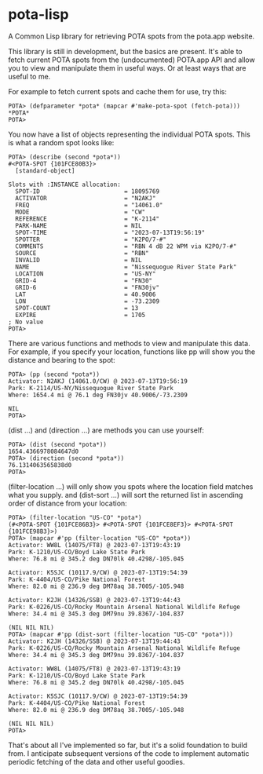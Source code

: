 # pota-lisp
A Common Lisp library for retrieving POTA spots from the pota.app website.

This library is still in development, but the basics are present. It's able to fetch current POTA spots from the (undocumented) POTA.app API and allow you to view and manipulate them in useful ways. Or at least ways that are useful to me.

For example to fetch current spots and cache them for use, try this:

```
POTA> (defparameter *pota* (mapcar #'make-pota-spot (fetch-pota)))
*POTA*
POTA> 
```

You now have a list of objects representing the individual POTA spots. This is what a random spot looks like:

```
POTA> (describe (second *pota*))
#<POTA-SPOT {101FCE80B3}>
  [standard-object]

Slots with :INSTANCE allocation:
  SPOT-ID                        = 18095769
  ACTIVATOR                      = "N2AKJ"
  FREQ                           = "14061.0"
  MODE                           = "CW"
  REFERENCE                      = "K-2114"
  PARK-NAME                      = NIL
  SPOT-TIME                      = "2023-07-13T19:56:19"
  SPOTTER                        = "K2PO/7-#"
  COMMENTS                       = "RBN 4 dB 22 WPM via K2PO/7-#"
  SOURCE                         = "RBN"
  INVALID                        = NIL
  NAME                           = "Nissequogue River State Park"
  LOCATION                       = "US-NY"
  GRID-4                         = "FN30"
  GRID-6                         = "FN30jv"
  LAT                            = 40.9006
  LON                            = -73.2309
  SPOT-COUNT                     = 13
  EXPIRE                         = 1705
; No value
POTA> 
```

There are various functions and methods to view and manipulate this data. For example, if you specify your location, functions like pp will show you the distance and bearing to the spot:

```
POTA> (pp (second *pota*))
Activator: N2AKJ (14061.0/CW) @ 2023-07-13T19:56:19
Park: K-2114/US-NY/Nissequogue River State Park
Where: 1654.4 mi @ 76.1 deg FN30jv 40.9006/-73.2309

NIL
POTA> 
```

(dist ...) and (direction ...) are methods you can use yourself:

```
POTA> (dist (second *pota*))
1654.4366978084647d0
POTA> (direction (second *pota*))
76.1314063565838d0
POTA> 
```

(filter-location ...) will only show you spots where the location field matches what you supply. and (dist-sort ...) will sort the returned list in ascending order of distance from your location:

```
POTA> (filter-location "US-CO" *pota*)
(#<POTA-SPOT {101FCE86B3}> #<POTA-SPOT {101FCE8EF3}> #<POTA-SPOT {101FCE98B3}>)
POTA> (mapcar #'pp (filter-location "US-CO" *pota*))
Activator: WW8L (14075/FT8) @ 2023-07-13T19:43:19
Park: K-1210/US-CO/Boyd Lake State Park
Where: 76.8 mi @ 345.2 deg DN70lk 40.4298/-105.045

Activator: K5SJC (10117.9/CW) @ 2023-07-13T19:54:39
Park: K-4404/US-CO/Pike National Forest
Where: 82.0 mi @ 236.9 deg DM78aq 38.7005/-105.948

Activator: K2JH (14326/SSB) @ 2023-07-13T19:44:43
Park: K-0226/US-CO/Rocky Mountain Arsenal National Wildlife Refuge
Where: 34.4 mi @ 345.3 deg DM79nu 39.8367/-104.837

(NIL NIL NIL)
POTA> (mapcar #'pp (dist-sort (filter-location "US-CO" *pota*)))
Activator: K2JH (14326/SSB) @ 2023-07-13T19:44:43
Park: K-0226/US-CO/Rocky Mountain Arsenal National Wildlife Refuge
Where: 34.4 mi @ 345.3 deg DM79nu 39.8367/-104.837

Activator: WW8L (14075/FT8) @ 2023-07-13T19:43:19
Park: K-1210/US-CO/Boyd Lake State Park
Where: 76.8 mi @ 345.2 deg DN70lk 40.4298/-105.045

Activator: K5SJC (10117.9/CW) @ 2023-07-13T19:54:39
Park: K-4404/US-CO/Pike National Forest
Where: 82.0 mi @ 236.9 deg DM78aq 38.7005/-105.948

(NIL NIL NIL)
POTA> 
```

That's about all I've implemented so far, but it's a solid foundation to build from. I anticipate subsequent versions of the code to implement automatic periodic fetching of the data and other useful goodies.
